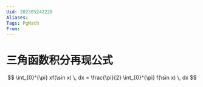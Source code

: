 ```yaml
---
Uid: 202305242228
Aliases: 
Tags: PgMath 
From: 
---
```

# 三角函数积分再现公式

$$
\int_{0}^{\pi} xf(\sin x) \, dx  = \frac{\pi}{2} \int_{0}^{\pi} f(\sin x) \, dx 
$$

